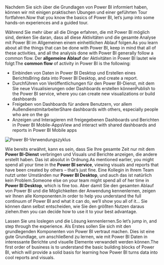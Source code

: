 <span data-ttu-id="2684a-101">Nachdem Sie sich über die Grundlagen von Power BI informiert haben, können wir mit einigen praktischen Übungen und einer geführten Tour fortfahren.</span><span class="sxs-lookup"><span data-stu-id="2684a-101">Now that you know the basics of Power BI, let’s jump into some hands-on experiences and a guided tour.</span></span> 

<span data-ttu-id="2684a-102">Während Sie mehr über all die Dinge erfahren, die mit Power BI möglich sind, denken Sie daran, dass all diese Aktivitäten und die gesamte Analyse mit Power BI im Allgemeinen einem einheitlichen Ablauf folgen.</span><span class="sxs-lookup"><span data-stu-id="2684a-102">As you learn about all the things that can be done with Power BI, keep in mind that all of these activities, and all the analysis done with Power BI generally follow a common flow.</span></span> <span data-ttu-id="2684a-103">Der **allgemeine Ablauf** der Aktivitäten in Power BI lautet wie folgt:</span><span class="sxs-lookup"><span data-stu-id="2684a-103">The **common flow** of activity in Power BI is the following:</span></span>

* <span data-ttu-id="2684a-104">Einbinden von Daten in Power BI Desktop und Erstellen eines Berichts</span><span class="sxs-lookup"><span data-stu-id="2684a-104">Bring data into Power BI Desktop, and create a report.</span></span>
* <span data-ttu-id="2684a-105">Durchführen von Veröffentlichungen für den Power BI-Dienst, mit dem Sie neue Visualisierungen oder Dashboards erstellen können</span><span class="sxs-lookup"><span data-stu-id="2684a-105">Publish to the Power BI service, where you can create new visualizations or build dashboards</span></span>
* <span data-ttu-id="2684a-106">Freigeben von Dashboards für andere Benutzern, vor allem Außendienstmitarbeiter</span><span class="sxs-lookup"><span data-stu-id="2684a-106">Share dashboards with others, especially people who are on the go</span></span>
* <span data-ttu-id="2684a-107">Anzeigen und Interagieren mit freigegebenen Dashboards und Berichten in Power BI Mobile-Apps</span><span class="sxs-lookup"><span data-stu-id="2684a-107">View and interact with shared dashboards and reports in Power BI Mobile apps</span></span>

![Power BI-Verwendungszyklus](../media/pbi-using_01.png)

<span data-ttu-id="2684a-109">Wie bereits erwähnt, kann es sein, dass Sie Ihre gesamte Zeit nur mit dem **Power BI-Dienst** verbringen und Visuals und Berichte anzeigen, die andere erstellt haben. Das ist absolut in Ordnung.</span><span class="sxs-lookup"><span data-stu-id="2684a-109">As mentioned earlier, you might spend all your time in the **Power BI service**, viewing visuals and reports that have been created by others – that’s just fine.</span></span> <span data-ttu-id="2684a-110">Eine Kollegin in Ihrem Team nutzt unter Umständen nur **Power BI Desktop**, und auch das ist natürlich kein Problem.</span><span class="sxs-lookup"><span data-stu-id="2684a-110">Someone else on your team might spend all of her time in **Power BI Desktop**, which is fine too.</span></span> <span data-ttu-id="2684a-111">Aber damit Sie den gesamten Ablauf von Power BI und die Möglichkeiten der Anwendung kennenlernen, zeigen wir Ihnen alle Komponenten.</span><span class="sxs-lookup"><span data-stu-id="2684a-111">In order to help you understand the full continuum of Power BI and what it can do, we’ll show you all of it…</span></span> <span data-ttu-id="2684a-112">Sie können dann selbst entscheiden, wie Sie den größten Nutzen daraus ziehen.</span><span class="sxs-lookup"><span data-stu-id="2684a-112">then you can decide how to use it to your best advantage.</span></span>

<span data-ttu-id="2684a-113">Lassen Sie uns loslegen und die Lösung kennenlernen.</span><span class="sxs-lookup"><span data-stu-id="2684a-113">So let’s jump in, and step through the experience.</span></span> <span data-ttu-id="2684a-114">Als Erstes sollen Sie sich mit den grundlegenden Komponenten von Power BI vertraut machen. Dies ist eine gute Grundlage, um anschließend zu lernen, wie mit Power BI Daten in interessante Berichte und visuelle Elemente verwandelt werden können.</span><span class="sxs-lookup"><span data-stu-id="2684a-114">The first order of business is to understand the basic building blocks of Power BI, which will provide a solid basis for learning how Power BI turns data into cool reports and visuals.</span></span>

